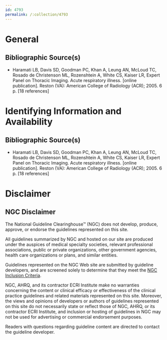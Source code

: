 ```yaml
---
id: 4793
permalink: /:collection/4793
---
```


# General

## Bibliographic Source(s)

- Haramati LB, Davis SD, Goodman PC, Khan A, Leung AN, McLoud TC, Rosado de Christenson ML, Rozenshtein A, White CS, Kaiser LR, Expert Panel on Thoracic Imaging. Acute respiratory illness. [online publication]. Reston (VA): American College of Radiology (ACR); 2005. 6 p. [18 references]

# Identifying Information and Availability

## Bibliographic Source(s)

- Haramati LB, Davis SD, Goodman PC, Khan A, Leung AN, McLoud TC, Rosado de Christenson ML, Rozenshtein A, White CS, Kaiser LR, Expert Panel on Thoracic Imaging. Acute respiratory illness. [online publication]. Reston (VA): American College of Radiology (ACR); 2005. 6 p. [18 references]

# Disclaimer

## NGC Disclaimer

The National Guideline Clearinghouse™ (NGC) does not develop, produce, approve, or endorse the guidelines represented on this site.

All guidelines summarized by NGC and hosted on our site are produced under the auspices of medical specialty societies, relevant professional associations, public or private organizations, other government agencies, health care organizations or plans, and similar entities.

Guidelines represented on the NGC Web site are submitted by guideline developers, and are screened solely to determine that they meet the [NGC Inclusion Criteria](/help-and-about/summaries/inclusion-criteria).

NGC, AHRQ, and its contractor ECRI Institute make no warranties concerning the content or clinical efficacy or effectiveness of the clinical practice guidelines and related materials represented on this site. Moreover, the views and opinions of developers or authors of guidelines represented on this site do not necessarily state or reflect those of NGC, AHRQ, or its contractor ECRI Institute, and inclusion or hosting of guidelines in NGC may not be used for advertising or commercial endorsement purposes.

Readers with questions regarding guideline content are directed to contact the guideline developer.

